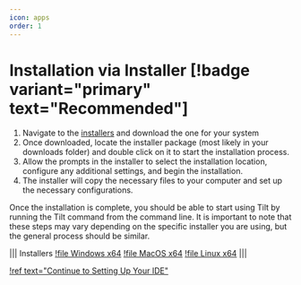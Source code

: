 ```yaml
---
icon: apps
order: 1
---
```


# Installation via Installer [!badge variant="primary" text="Recommended"]

1. Navigate to the [installers](installers) and download the one for your system
2. Once downloaded, locate the installer package (most likely in your downloads folder) and double click on it to start the installation process.
3. Allow the prompts in the installer to select the installation location, configure any additional settings, and begin the installation.
4. The installer will copy the necessary files to your computer and set up the necessary configurations.

Once the installation is complete, you should be able to start using Tilt by running the Tilt command from the command line.
It is important to note that these steps may vary depending on the specific installer you are using, but the general process should be similar.

||| Installers
[!file Windows x64](installers/windows.txt)
[!file MacOS x64](installers/mac.txt)
[!file Linux x64](installers/linux.txt)
|||

[!ref text="Continue to Setting Up Your IDE"](../ide)
